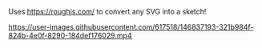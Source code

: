 Uses https://roughjs.com/ to convert any SVG into a sketch!



https://user-images.githubusercontent.com/617518/146837193-321b984f-824b-4e0f-8290-184def176029.mp4

